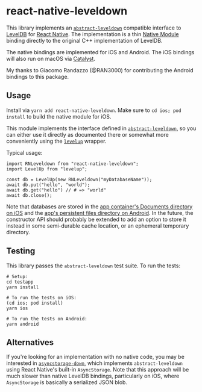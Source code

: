 # react-native-leveldown

This library implements an [`abstract-leveldown`](https://github.com/Level/abstract-leveldown) compatible interface to [LevelDB](https://github.com/google/leveldb) for [React Native](https://reactnative.dev). The implementation is a thin [Native Module](https://reactnative.dev/docs/native-modules-setup) binding directly to the original C++ implementation of LevelDB.

The native bindings are implemented for iOS and Android. The iOS bindings will also run on macOS via [Catalyst](https://developer.apple.com/mac-catalyst/).

My thanks to Giacomo Randazzo (@RAN3000) for contributing the Android bindings to this package.

## Usage

Install via `yarn add react-native-leveldown`. Make sure to `cd ios; pod install` to build the native module for iOS.

This module implements the interface defined in [`abstract-leveldown`](https://github.com/Level/abstract-leveldown), so you can either use it directly as documented there or somewhat more conveniently using the [`levelup`](https://github.com/Level/levelup) wrapper.

Typical usage:

```
import RNLeveldown from "react-native-leveldown";
import LevelUp from "levelup";

const db = LevelUp(new RNLeveldown("myDatabaseName"));
await db.put("hello", "world");
await db.get("hello") // # => "world"
await db.close();
```

Note that databases are stored in the [app container's Documents directory on iOS](https://developer.apple.com/library/archive/documentation/FileManagement/Conceptual/FileSystemProgrammingGuide/FileSystemOverview/FileSystemOverview.html) and the [app's persistent files directory on Android](https://developer.android.com/training/data-storage/app-specific#internal-access-files). In the future, the constructor API should probably be extended to add an option to store it instead in some semi-durable cache location, or an ephemeral temporary directory. 

## Testing

This library passes the `abstract-leveldown` test suite. To run the tests:

```
# Setup:
cd testapp
yarn install

# To run the tests on iOS:
(cd ios; pod install)
yarn ios

# To run the tests on Android:
yarn android
```

## Alternatives

If you're looking for an implementation with no native code, you may be interested in [`asyncstorage-down`](https://github.com/tradle/asyncstorage-down), which implements `abstract-leveldown` using React Native's built-in `AsyncStorage`. Note that this approach will be much slower than native LevelDB bindings, particularly on iOS, where `AsyncStorage` is basically a serialized JSON blob.
